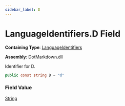 ```yaml
---
sidebar_label: D
---
```


# LanguageIdentifiers\.D Field

**Containing Type**: [LanguageIdentifiers](../index.md)

**Assembly**: DotMarkdown\.dll

  
Identifier for D\.

```csharp
public const string D = "d"
```

### Field Value

[String](https://docs.microsoft.com/en-us/dotnet/api/system.string)

